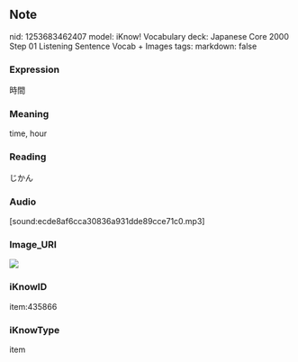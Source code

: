 ## Note
nid: 1253683462407
model: iKnow! Vocabulary
deck: Japanese Core 2000 Step 01 Listening Sentence Vocab + Images
tags: 
markdown: false

### Expression
時間

### Meaning
time, hour

### Reading
じかん

### Audio
[sound:ecde8af6cca30836a931dde89cce71c0.mp3]

### Image_URI
<!DOCTYPE html>
<title></title>
<img src="2b312f424b7e506c3f41af7bb1063da2.jpg">



### iKnowID
item:435866

### iKnowType
item
